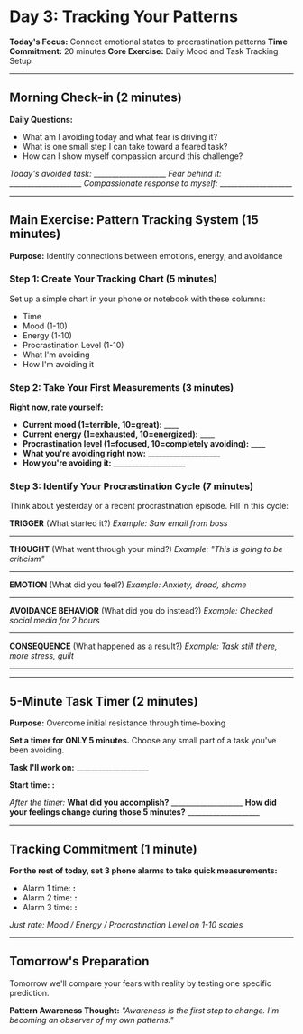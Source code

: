 # Day 3: Tracking Your Patterns

**Today's Focus:** Connect emotional states to procrastination patterns
**Time Commitment:** 20 minutes
**Core Exercise:** Daily Mood and Task Tracking Setup

---

## Morning Check-in (2 minutes)

**Daily Questions:**
- What am I avoiding today and what fear is driving it?
- What is one small step I can take toward a feared task?
- How can I show myself compassion around this challenge?

*Today's avoided task:* ____________________
*Fear behind it:* ____________________
*Compassionate response to myself:* ____________________

---

## Main Exercise: Pattern Tracking System (15 minutes)

**Purpose:** Identify connections between emotions, energy, and avoidance

### Step 1: Create Your Tracking Chart (5 minutes)

Set up a simple chart in your phone or notebook with these columns:
- Time
- Mood (1-10)
- Energy (1-10)
- Procrastination Level (1-10)
- What I'm avoiding
- How I'm avoiding it

### Step 2: Take Your First Measurements (3 minutes)

**Right now, rate yourself:**
- **Current mood (1=terrible, 10=great):** ____
- **Current energy (1=exhausted, 10=energized):** ____
- **Procrastination level (1=focused, 10=completely avoiding):** ____
- **What you're avoiding right now:** ____________________
- **How you're avoiding it:** ____________________

### Step 3: Identify Your Procrastination Cycle (7 minutes)

Think about yesterday or a recent procrastination episode. Fill in this cycle:

**TRIGGER** (What started it?)
*Example: Saw email from boss*
____________________

**THOUGHT** (What went through your mind?)
*Example: "This is going to be criticism"*
____________________

**EMOTION** (What did you feel?)
*Example: Anxiety, dread, shame*
____________________

**AVOIDANCE BEHAVIOR** (What did you do instead?)
*Example: Checked social media for 2 hours*
____________________

**CONSEQUENCE** (What happened as a result?)
*Example: Task still there, more stress, guilt*
____________________

---

## 5-Minute Task Timer (2 minutes)

**Purpose:** Overcome initial resistance through time-boxing

**Set a timer for ONLY 5 minutes.** Choose any small part of a task you've been avoiding.

**Task I'll work on:** ____________________

**Start time:** ____:____

*After the timer:*
**What did you accomplish?** ____________________
**How did your feelings change during those 5 minutes?** ____________________

---

## Tracking Commitment (1 minute)

**For the rest of today, set 3 phone alarms to take quick measurements:**
- Alarm 1 time: ____:____
- Alarm 2 time: ____:____
- Alarm 3 time: ____:____

*Just rate: Mood / Energy / Procrastination Level on 1-10 scales*

---

## Tomorrow's Preparation
Tomorrow we'll compare your fears with reality by testing one specific prediction.

**Pattern Awareness Thought:**
*"Awareness is the first step to change. I'm becoming an observer of my own patterns."*